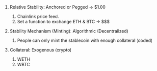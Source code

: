 1. Relative Stability: Anchored or Pegged -> $1.00
    1. Chainlink price feed.
    2. Set a function to exchange ETH & BTC -> $$$

2. Stability Mechanism (Minting): Algorithmic (Decentrailzed)
    1. People can only mint the stablecoin with enough collateral (coded)

3. Collateral: Exogenous (crypto)
    1. WETH
    2. WBTC